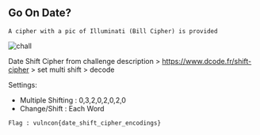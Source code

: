 ## Go On Date?
```
A cipher with a pic of Illuminati (Bill Cipher) is provided
```
![chall](https://github.com/RDxR10/CTF-Writeups-1/blob/master/VulnconCTF/Crypto/Go%20On%20Date/Screenshot_20201220-174204.png)


Date Shift Cipher from challenge description  > https://www.dcode.fr/shift-cipher > set multi shift > decode


Settings:
- Multiple Shifting : 0,3,2,0,2,0,2,0
- Change/Shift : Each Word

```
Flag : vulncon{date_shift_cipher_encodings}
```
